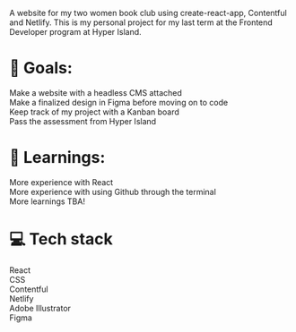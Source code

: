 A website for my two women book club using create-react-app, Contentful and Netlify. This is my personal project for my last term at the Frontend Developer program at Hyper Island.

<h1>🏁 Goals:</h1>
 Make a website with a headless CMS attached<br>
 Make a finalized design in Figma before moving on to code<br>
 Keep track of my project with a Kanban board<br>
 Pass the assessment from Hyper Island
 
<h1>📕 Learnings:</h1>
More experience with React<br>
More experience with using Github through the terminal<br>
More learnings TBA!
<br>
  
<h1>💻 Tech stack</h1>
React<br>
CSS<br>
Contentful<br>
Netlify<br>
Adobe Illustrator<br>
Figma<br>
